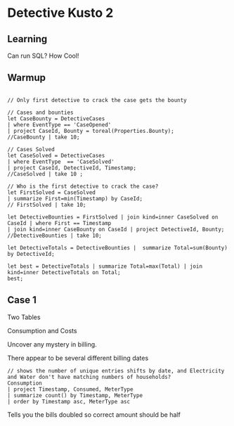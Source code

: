 # Detective Kusto 2

## Learning

Can run SQL? How Cool!


## Warmup

```kql

// Only first detective to crack the case gets the bounty

// Cases and bounties
let CaseBounty = DetectiveCases
| where EventType == 'CaseOpened'
| project CaseId, Bounty = toreal(Properties.Bounty);
//CaseBounty | take 10;

// Cases Solved
let CaseSolved = DetectiveCases
| where EventType  == 'CaseSolved'
| project CaseId, DetectiveId, Timestamp;
//CaseSolved | take 10 ;

// Who is the first detective to crack the case?
let FirstSolved = CaseSolved 
| summarize First=min(Timestamp) by CaseId;
// FirstSolved | take 10;

let DetectiveBounties = FirstSolved | join kind=inner CaseSolved on CaseId | where First == Timestamp
| join kind=inner CaseBounty on CaseId | project DetectiveId, Bounty;
//DetectiveBounties | take 10;

let DetectiveTotals = DetectiveBounties |  summarize Total=sum(Bounty) by DetectiveId;

let best = DetectiveTotals | summarize Total=max(Total) | join kind=inner DetectiveTotals on Total;
best;

```

## Case 1

Two Tables

Consumption and Costs

Uncover any mystery in billing.

There appear to be several different billing dates


```kql
// shows the number of unique entries shifts by date, and Electricity and Water don't have matching numbers of households?
Consumption
| project Timestamp, Consumed, MeterType
| summarize count() by Timestamp, MeterType
| order by Timestamp asc, MeterType asc
```

Tells you the bills doubled so correct amount should be half